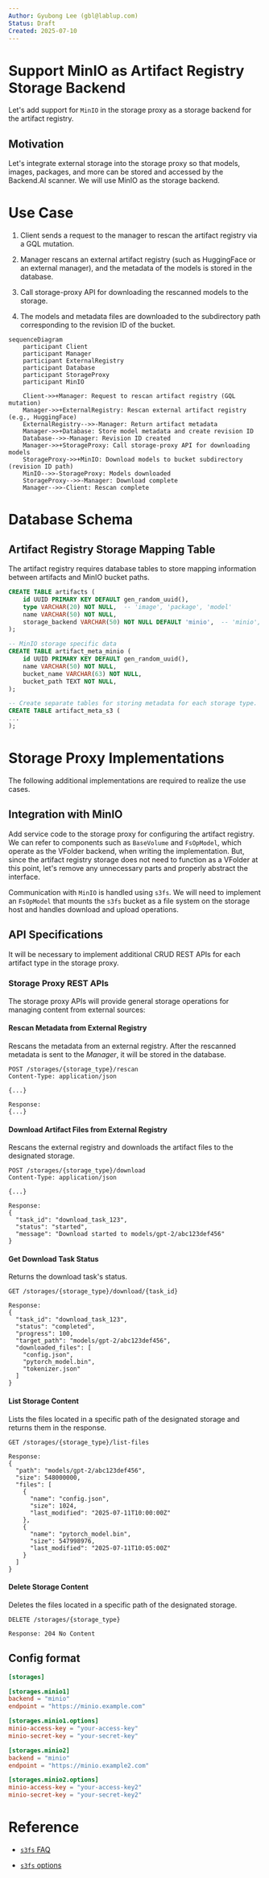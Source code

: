 ```yaml
---
Author: Gyubong Lee (gbl@lablup.com)
Status: Draft
Created: 2025-07-10
---
```


# Support MinIO as Artifact Registry Storage Backend

Let's add support for `MinIO` in the storage proxy as a storage backend for the artifact registry.

## Motivation

Let's integrate external storage into the storage proxy so that models, images, packages, and more can be stored and accessed by the Backend.AI scanner. We will use MinIO as the storage backend.

# Use Case

1. Client sends a request to the manager to rescan the artifact registry via a GQL mutation.

2. Manager rescans an external artifact registry (such as HuggingFace or an external manager), and the metadata of the models is stored in the database.

3. Call storage-proxy API for downloading the rescanned models to the storage.

4. The models and metadata files are downloaded to the subdirectory path corresponding to the revision ID of the bucket.

```mermaid
sequenceDiagram
    participant Client
    participant Manager
    participant ExternalRegistry
    participant Database
    participant StorageProxy
    participant MinIO
    
    Client->>+Manager: Request to rescan artifact registry (GQL mutation)
    Manager->>+ExternalRegistry: Rescan external artifact registry (e.g., HuggingFace)
    ExternalRegistry-->>-Manager: Return artifact metadata
    Manager->>+Database: Store model metadata and create revision ID
    Database-->>-Manager: Revision ID created
    Manager->>+StorageProxy: Call storage-proxy API for downloading models
    StorageProxy->>+MinIO: Download models to bucket subdirectory (revision ID path)
    MinIO-->>-StorageProxy: Models downloaded
    StorageProxy-->>-Manager: Download complete
    Manager-->>-Client: Rescan complete
```

# Database Schema

## Artifact Registry Storage Mapping Table

The artifact registry requires database tables to store mapping information between artifacts and MinIO bucket paths.

```sql
CREATE TABLE artifacts (
    id UUID PRIMARY KEY DEFAULT gen_random_uuid(),
    type VARCHAR(20) NOT NULL,  -- 'image', 'package', 'model'
    name VARCHAR(50) NOT NULL,
    storage_backend VARCHAR(50) NOT NULL DEFAULT 'minio',  -- 'minio', 's3', etc.
);

-- MinIO storage specific data
CREATE TABLE artifact_meta_minio (
    id UUID PRIMARY KEY DEFAULT gen_random_uuid(),
    name VARCHAR(50) NOT NULL,
    bucket_name VARCHAR(63) NOT NULL,
    bucket_path TEXT NOT NULL,
);

-- Create separate tables for storing metadata for each storage type.
CREATE TABLE artifact_meta_s3 (
...
);

```

# Storage Proxy Implementations

The following additional implementations are required to realize the use cases.

## Integration with MinIO

Add service code to the storage proxy for configuring the artifact registry.
We can refer to components such as `BaseVolume` and `FsOpModel`, which operate as the VFolder backend, when writing the implementation. But, since the artifact registry storage does not need to function as a VFolder at this point, let's remove any unnecessary parts and properly abstract the interface.

Communication with `MinIO` is handled using `s3fs`. We will need to implement an `FsOpModel` that mounts the `s3fs` bucket as a file system on the storage host and handles download and upload operations.

## API Specifications

It will be necessary to implement additional CRUD REST APIs for each artifact type in the storage proxy.

### Storage Proxy REST APIs

The storage proxy APIs will provide general storage operations for managing content from external sources:

#### Rescan Metadata from External Registry

Rescans the metadata from an external registry. After the rescanned metadata is sent to the *Manager*, it will be stored in the database.

```
POST /storages/{storage_type}/rescan
Content-Type: application/json

{...}

Response:
{...}
```

#### Download Artifact Files from External Registry

Rescans the external registry and downloads the artifact files to the designated storage.

```
POST /storages/{storage_type}/download
Content-Type: application/json

{...}

Response:
{
  "task_id": "download_task_123",
  "status": "started",
  "message": "Download started to models/gpt-2/abc123def456"
}
```


#### Get Download Task Status

Returns the download task's status.

```
GET /storages/{storage_type}/download/{task_id}

Response:
{
  "task_id": "download_task_123",
  "status": "completed",
  "progress": 100,
  "target_path": "models/gpt-2/abc123def456",
  "downloaded_files": [
    "config.json",
    "pytorch_model.bin",
    "tokenizer.json"
  ]
}
```

#### List Storage Content

Lists the files located in a specific path of the designated storage and returns them in the response.

```
GET /storages/{storage_type}/list-files

Response:
{
  "path": "models/gpt-2/abc123def456",
  "size": 548000000,
  "files": [
    {
      "name": "config.json",
      "size": 1024,
      "last_modified": "2025-07-11T10:00:00Z"
    },
    {
      "name": "pytorch_model.bin",
      "size": 547998976,
      "last_modified": "2025-07-11T10:05:00Z"
    }
  ]
}
```

#### Delete Storage Content

Deletes the files located in a specific path of the designated storage.

```
DELETE /storages/{storage_type}

Response: 204 No Content
```

## Config format

```toml
[storages]

[storages.minio1]
backend = "minio"
endpoint = "https://minio.example.com"

[storages.minio1.options]
minio-access-key = "your-access-key"
minio-secret-key = "your-secret-key"

[storages.minio2]
backend = "minio"
endpoint = "https://minio.example2.com"

[storages.minio2.options]
minio-access-key = "your-access-key2"
minio-secret-key = "your-secret-key2"
```

# Reference

- [`s3fs` FAQ](https://github.com/s3fs-fuse/s3fs-fuse/wiki/FAQ)

- [`s3fs` options](https://github.com/s3fs-fuse/s3fs-fuse/wiki/Fuse-Over-Amazon#options)
